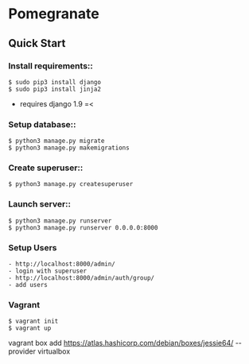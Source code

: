 # Pomegranate


## Quick Start

### Install requirements::
	$ sudo pip3 install django
	$ sudo pip3 install jinja2

* requires django 1.9 =<

### Setup database::
	$ python3 manage.py migrate
	$ python3 manage.py makemigrations

### Create superuser::
	$ python3 manage.py createsuperuser

### Launch server::
	$ python3 manage.py runserver
	$ python3 manage.py runserver 0.0.0.0:8000

### Setup Users
	- http://localhost:8000/admin/
	- login with superuser
	- http://localhost:8000/admin/auth/group/
	- add users


### Vagrant
	$ vagrant init
	$ vagrant up
vagrant box add https://atlas.hashicorp.com/debian/boxes/jessie64/ --provider virtualbox
